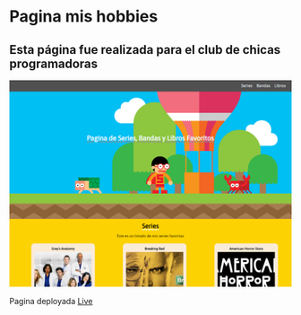 # Pagina mis hobbies
## Esta página fue realizada para el club de chicas programadoras

![Captura](./img/capturapantalla.png)

Pagina deployada [Live](https://pagina-hobbies.vercel.app/)